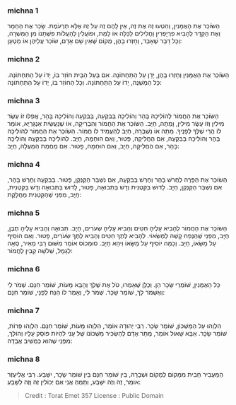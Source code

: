 
### michna 1
הַשּׂוֹכֵר אֶת הָאֻמָּנִין, וְהִטְעוּ זֶה אֶת זֶה, אֵין לָהֶם זֶה עַל זֶה אֶלָּא תַרְעֹמֶת. שָׂכַר אֶת הַחַמָּר וְאֶת הַקַּדָּר לְהָבִיא פִרְיָפְרִין וַחֲלִילִים לַכַּלָּה אוֹ לַמֵּת, וּפוֹעֲלִין לְהַעֲלוֹת פִּשְׁתָּנוֹ מִן הַמִּשְׁרָה, וְכָל דָּבָר שֶׁאָבֵד, וְחָזְרוּ בָהֶן, מְקוֹם שֶׁאֵין שָׁם אָדָם, שׂוֹכֵר עֲלֵיהֶן אוֹ מַטְעָן: 

### michna 2
הַשּׂוֹכֵר אֶת הָאֻמָּנִין וְחָזְרוּ בָהֶן, יָדָן עַל הַתַּחְתּוֹנָה. אִם בַּעַל הַבַּיִת חוֹזֵר בּוֹ, יָדוֹ עַל הַתַּחְתּוֹנָה. כָּל הַמְשַׁנֶּה, יָדוֹ עַל הַתַּחְתּוֹנָה. וְכָל הַחוֹזֵר בּוֹ, יָדוֹ עַל הַתַּחְתּוֹנָה: 

### michna 3
הַשּׂוֹכֵר אֶת הַחֲמוֹר לְהוֹלִיכָהּ בָּהָר וְהוֹלִיכָהּ בַּבִּקְעָה, בַּבִּקְעָה וְהוֹלִיכָהּ בָּהָר, אֲפִלּוּ זוֹ עֶשֶׂר מִילִין וְזוֹ עֶשֶׂר מִילִין, וָמֵתָה, חַיָּב. הַשּׂוֹכֵר אֶת הַחֲמוֹר וְהִבְרִיקָה, אוֹ שֶׁנַּעֲשֵׂית אַנְגַּרְיָא, אוֹמֵר לוֹ הֲרֵי שֶׁלְּךָ לְפָנֶיךָ. מֵתָה אוֹ נִשְׁבְּרָה, חַיָּב לְהַעֲמִיד לוֹ חֲמוֹר. הַשּׂוֹכֵר אֶת הַחֲמוֹר לְהוֹלִיכָהּ בָּהָר וְהוֹלִיכָהּ בַּבִּקְעָה, אִם הֶחֱלִיקָה, פָּטוּר, וְאִם הוּחַמָּה, חַיָּב. לְהוֹלִיכָהּ בַּבִּקְעָה וְהוֹלִיכָהּ בָּהָר, אִם הֶחֱלִיקָה, חַיָּב, וְאִם הוּחַמָּה, פָּטוּר. אִם מֵחֲמַת הַמַּעֲלָה, חַיָּב: 

### michna 4
הַשּׂוֹכֵר אֶת הַפָּרָה לַחֲרשׁ בָּהָר וְחָרַשׁ בַּבִּקְעָה, אִם נִשְׁבַּר הַקַּנְקַן, פָּטוּר. בַּבִּקְעָה וְחָרַשׁ בָּהָר, אִם נִשְׁבַּר הַקַּנְקַן, חַיָּב. לָדוּשׁ בַּקִּטְנִית וְדָשׁ בַּתְּבוּאָה, פָּטוּר, לָדוּשׁ בַּתְּבוּאָה וְדָשׁ בַּקִּטְנִית, חַיָּב, מִפְּנֵי שֶׁהַקִּטְנִית מַחֲלָקֶת: 

### michna 5
הַשּׂוֹכֵר אֶת הַחֲמוֹר לְהָבִיא עָלֶיהָ חִטִּים וְהֵבִיא עָלֶיהָ שְׂעֹרִים, חַיָּב. תְּבוּאָה וְהֵבִיא עָלֶיהָ תֶבֶן, חַיָּב, מִפְּנֵי שֶׁהַנֶּפַח קָשֶׁה לַמַּשְּׂאוֹי. לְהָבִיא לֶתֶךְ חִטִּים וְהֵבִיא לֶתֶךְ שְׂעֹרִים, פָּטוּר. וְאִם הוֹסִיף עַל מַשָּׂאוֹ, חַיָּב. וְכַמָּה יוֹסִיף עַל מַשָּׂאוֹ וִיהֵא חַיָּב. סוּמְכוֹס אוֹמֵר מִשּׁוּם רַבִּי מֵאִיר, סְאָה לְגָמָל, שְׁלשָׁה קַבִּין לַחֲמוֹר: 

### michna 6
כָּל הָאֻמָּנִין, שׁוֹמְרֵי שָׂכָר הֵן. וְכֻלָּן שֶׁאָמְרוּ, טֹל אֶת שֶׁלְּךָ וְהָבֵא מָעוֹת, שׁוֹמֵר חִנָּם. שְׁמֹר לִי וְאֶשְׁמֹר לָךְ, שׁוֹמֵר שָׂכָר. שְׁמֹר לִי, וְאָמַר לוֹ הַנַּח לְפָנָי, שׁוֹמֵר חִנָּם: 

### michna 7
הִלְוָהוּ עַל הַמַּשְׁכּוֹן, שׁוֹמֵר שָׂכָר. רַבִּי יְהוּדָה אוֹמֵר, הִלְוָהוּ מָעוֹת, שׁוֹמֵר חִנָּם. הִלְוָהוּ פֵּרוֹת, שׁוֹמֵר שָׂכָר. אַבָּא שָׁאוּל אוֹמֵר, מֻתָּר אָדָם לְהַשְׂכִּיר מַשְׁכּוֹנוֹ שֶׁל עָנִי לִהְיוֹת פּוֹסֵק עָלָיו וְהוֹלֵךְ, מִפְּנֵי שֶׁהוּא כְּמֵשִׁיב אֲבֵדָה: 

### michna 8
הַמַּעֲבִיר חָבִית מִמָּקוֹם לְמָקוֹם וּשְׁבָרָהּ, בֵּין שׁוֹמֵר חִנָּם בֵּין שׁוֹמֵר שָׂכָר, יִשָּׁבַע. רַבִּי אֱלִיעֶזֶר אוֹמֵר, זֶה וְזֶה יִשָּׁבַע, וְתָמֵהַּ אֲנִי אִם יְכוֹלִין זֶה וָזֶה לִשָּׁבֵעַ: 

>Credit : Torat Emet 357
>License : Public Domain 